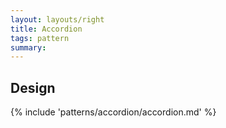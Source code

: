 ```yaml
---
layout: layouts/right
title: Accordion
tags: pattern
summary:
---
```


## Design
{% include 'patterns/accordion/accordion.md' %}